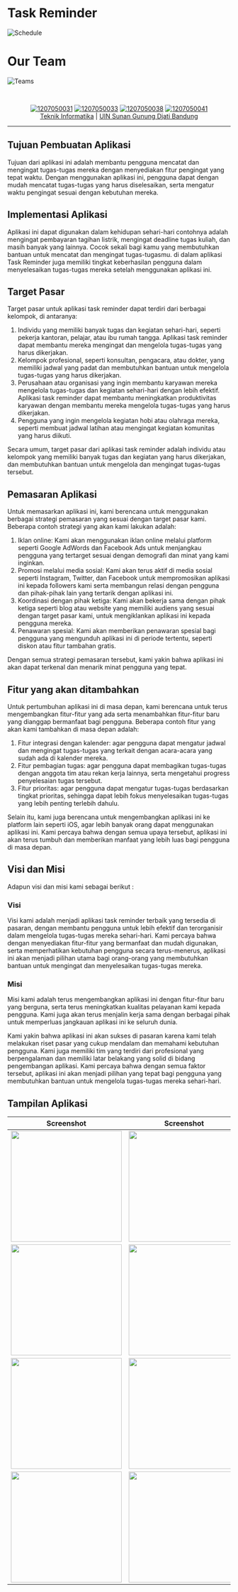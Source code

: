 # Task Reminder
![Schedule](https://img.shields.io/badge/Schedule-31%20Desember%202022-green)

# Our Team
![Teams](https://img.shields.io/badge/Team-Kelompok%201--B-blue)
<div align='center'>
<br>

[![1207050031](https://img.shields.io/badge/1207050031-Dzaki%20Moch%20Fikri%20Aliffa-blue)](https://github.com/dzakialiffa) 
[![1207050033](https://img.shields.io/badge/1207050031-Eneng%20Raysa%20Bunga%20Rizkya%20-blue)]()
[![1207050038](https://img.shields.io/badge/1207050038-Faza%20Mohamad%20Farsyafat-blue)]() 
[![1207050041](https://img.shields.io/badge/1207050041-Frinaldi%20Muhammad%20Syauqi-blue)](https://github.com/frinaldisyauqi) 
  <br> [Teknik Informatika](http://if.uinsgd.ac.id/) | [UIN Sunan Gunung Djati Bandung](https://uinsgd.ac.id/) 

</div>

---

## Tujuan Pembuatan Aplikasi
Tujuan dari aplikasi ini adalah membantu pengguna mencatat dan mengingat tugas-tugas mereka dengan menyediakan fitur pengingat yang
tepat waktu. Dengan menggunakan aplikasi ini, pengguna dapat dengan mudah mencatat tugas-tugas yang harus diselesaikan, serta mengatur 
waktu pengingat sesuai dengan kebutuhan mereka.

## Implementasi Aplikasi
Aplikasi ini dapat digunakan dalam kehidupan sehari-hari contohnya adalah mengingat pembayaran tagihan listrik, mengingat deadline tugas 
kuliah, dan masih banyak yang lainnya. Cocok sekali bagi kamu yang membutuhkan bantuan untuk mencatat dan mengingat tugas-tugasmu. 
di dalam aplikasi Task Reminder juga  memiliki tingkat keberhasilan pengguna dalam menyelesaikan tugas-tugas mereka setelah menggunakan aplikasi ini.

## Target Pasar
Target pasar untuk aplikasi task reminder dapat terdiri dari berbagai kelompok, di antaranya:
1. Individu yang memiliki banyak tugas dan kegiatan sehari-hari, seperti pekerja kantoran, pelajar, atau ibu rumah tangga. Aplikasi task reminder dapat membantu mereka mengingat dan mengelola tugas-tugas yang harus dikerjakan.
2. Kelompok profesional, seperti konsultan, pengacara, atau dokter, yang memiliki jadwal yang padat dan membutuhkan bantuan untuk mengelola tugas-tugas yang harus dikerjakan.
3. Perusahaan atau organisasi yang ingin membantu karyawan mereka mengelola tugas-tugas dan kegiatan sehari-hari dengan lebih efektif. Aplikasi task reminder dapat membantu meningkatkan produktivitas karyawan dengan membantu mereka mengelola tugas-tugas yang harus dikerjakan.
4. Pengguna yang ingin mengelola kegiatan hobi atau olahraga mereka, seperti membuat jadwal latihan atau mengingat kegiatan komunitas yang harus diikuti.

Secara umum, target pasar dari aplikasi task reminder adalah individu atau kelompok yang memiliki banyak tugas dan kegiatan yang harus dikerjakan, dan membutuhkan bantuan untuk mengelola dan mengingat tugas-tugas tersebut.

## Pemasaran Aplikasi
Untuk memasarkan aplikasi ini, kami berencana untuk menggunakan berbagai strategi pemasaran yang sesuai dengan target pasar kami. 
Beberapa contoh strategi yang akan kami lakukan adalah:
1. Iklan online: Kami akan menggunakan iklan online melalui platform seperti Google AdWords dan Facebook Ads untuk menjangkau pengguna yang tertarget sesuai dengan demografi dan minat yang kami inginkan.
2. Promosi melalui media sosial: Kami akan terus aktif di media sosial seperti Instagram, Twitter, dan Facebook untuk mempromosikan aplikasi ini kepada followers kami serta membangun relasi dengan pengguna dan pihak-pihak lain yang tertarik dengan aplikasi ini.
3. Koordinasi dengan pihak ketiga: Kami akan bekerja sama dengan pihak ketiga seperti blog atau website yang memiliki audiens yang sesuai dengan target pasar kami, untuk mengiklankan aplikasi ini kepada pengguna mereka.
4. Penawaran spesial: Kami akan memberikan penawaran spesial bagi pengguna yang mengunduh aplikasi ini di periode tertentu, seperti diskon atau fitur tambahan gratis.

Dengan semua strategi pemasaran tersebut, kami yakin bahwa aplikasi ini akan dapat terkenal dan menarik minat pengguna yang tepat.

## Fitur yang akan ditambahkan
Untuk pertumbuhan aplikasi ini di masa depan, kami berencana untuk terus mengembangkan fitur-fitur yang ada serta menambahkan fitur-fitur baru yang dianggap bermanfaat bagi pengguna. Beberapa contoh fitur yang akan kami tambahkan di masa depan adalah:
1. Fitur integrasi dengan kalender: agar pengguna dapat mengatur jadwal dan mengingat tugas-tugas yang terkait dengan acara-acara yang sudah ada di kalender mereka.
2. Fitur pembagian tugas: agar pengguna dapat membagikan tugas-tugas dengan anggota tim atau rekan kerja lainnya, serta mengetahui progress penyelesaian tugas tersebut.
3. Fitur prioritas: agar pengguna dapat mengatur tugas-tugas berdasarkan tingkat prioritas, sehingga dapat lebih fokus menyelesaikan tugas-tugas yang lebih penting terlebih dahulu.

Selain itu, kami juga berencana untuk mengembangkan aplikasi ini ke platform lain seperti iOS, agar lebih banyak orang dapat menggunakan aplikasi ini. Kami percaya bahwa dengan semua upaya tersebut, aplikasi ini akan terus tumbuh dan memberikan manfaat yang lebih luas bagi pengguna di masa depan.

## Visi dan Misi
Adapun visi dan misi kami sebagai berikut : 
### Visi
Visi kami adalah menjadi aplikasi task reminder terbaik yang tersedia di pasaran, dengan membantu pengguna untuk lebih efektif dan terorganisir dalam mengelola tugas-tugas mereka sehari-hari. Kami percaya bahwa dengan menyediakan fitur-fitur yang bermanfaat dan mudah digunakan, serta memperhatikan kebutuhan pengguna secara terus-menerus, aplikasi ini akan menjadi pilihan utama bagi orang-orang yang membutuhkan bantuan untuk mengingat dan menyelesaikan tugas-tugas mereka.
### Misi
Misi kami adalah terus mengembangkan aplikasi ini dengan fitur-fitur baru yang berguna, serta terus meningkatkan kualitas pelayanan kami kepada pengguna. Kami juga akan terus menjalin kerja sama dengan berbagai pihak untuk memperluas jangkauan aplikasi ini ke seluruh dunia.

Kami yakin bahwa aplikasi ini akan sukses di pasaran karena kami telah melakukan riset pasar yang cukup mendalam dan memahami kebutuhan pengguna. Kami juga memiliki tim yang terdiri dari profesional yang berpengalaman dan memiliki latar belakang yang solid di bidang pengembangan aplikasi. Kami percaya bahwa dengan semua faktor tersebut, aplikasi ini akan menjadi pilihan yang tepat bagi pengguna yang membutuhkan bantuan untuk mengelola tugas-tugas mereka sehari-hari.

## Tampilan Aplikasi

<div align='center'>
  
| Screenshot | Screenshot | Screenshot |
| --- | --- | --- |
| <img src="https://github.com/frinaldisyauqi/TaskReminder/blob/main/Screenshot/TampilanAwal.png" width="250">| <img src="https://github.com/frinaldisyauqi/TaskReminder/blob/main/Screenshot/TampilanAddTask1.png" width="250"> | <img src="https://github.com/frinaldisyauqi/TaskReminder/blob/main/Screenshot/TampilanAddTask2.png" width="250"> |
| <img src="https://github.com/frinaldisyauqi/TaskReminder/blob/main/Screenshot/TampilanSetWaktu.png" width="250"> | <img src="https://github.com/frinaldisyauqi/TaskReminder/blob/main/Screenshot/TampilanTaskTambah.png" width="250"> | <img src="https://github.com/frinaldisyauqi/TaskReminder/blob/main/Screenshot/TampilanNotifikasi.png" width="250"> |
| <img src="https://github.com/frinaldisyauqi/TaskReminder/blob/main/Screenshot/TampilanNotifikasiClick.png" width="250"> | <img src="https://github.com/frinaldisyauqi/TaskReminder/blob/main/Screenshot/TampilanTaskTambah.png" width="250"> | <img src="https://github.com/frinaldisyauqi/TaskReminder/blob/main/Screenshot/TampilanTaskOption.png" width="250"> |
| <img src="https://github.com/frinaldisyauqi/TaskReminder/blob/main/Screenshot/TampilanTaskSelesai.png" width="250"> | <img src="https://github.com/frinaldisyauqi/TaskReminder/blob/main/Screenshot/TampilanTaskDelete.png" width="250"> | <img src="https://github.com/frinaldisyauqi/TaskReminder/blob/main/Screenshot/TampilanTaskDeleted.png" width="250"> |


